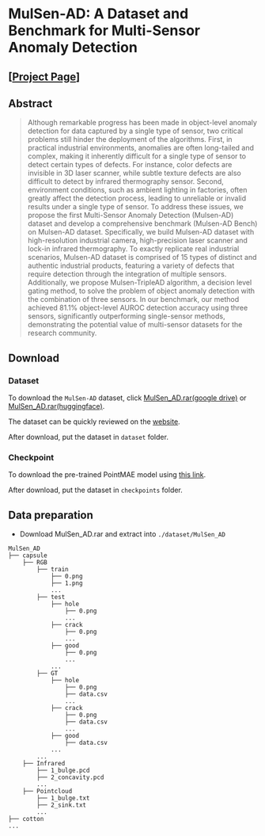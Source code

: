 # MulSen-AD: A Dataset and Benchmark for Multi-Sensor Anomaly Detection
## [[Project Page](https://zzzbbbzzz.github.io/MulSen_AD/index.html)]



## Abstract
> Although remarkable progress has been made in object-level anomaly detection for data captured by a single type of sensor, two critical problems still hinder the deployment of the algorithms. First, in  practical industrial environments, anomalies are often long-tailed and complex, making it inherently difficult for a single type of sensor to detect certain types of defects. For instance, color defects are invisible in 3D laser scanner, while subtle texture defects are also difficult to detect by infrared thermography sensor. Second, environment conditions, such as ambient lighting in factories, often greatly affect the detection process, leading to unreliable or invalid results under a single type of sensor. To address these issues, we propose the first Multi-Sensor Anomaly Detection (Mulsen-AD) dataset and develop a comprehensive benchmark (Mulsen-AD Bench) on Mulsen-AD dataset. Specifically,  we build Mulsen-AD dataset with high-resolution industrial camera, high-precision laser scanner and lock-in infrared thermography. To exactly replicate real industrial scenarios, Mulsen-AD dataset is comprised of 15 types of distinct and authentic industrial products, featuring a variety of defects that require detection through the integration of multiple sensors. Additionally, we propose Mulsen-TripleAD algorithm, a decision level gating method, to solve the problem of object anomaly detection with the combination of three sensors. In our benchmark, our method achieved 81.1\% object-level AUROC detection accuracy using three sensors, significantly outperforming single-sensor methods, demonstrating the potential value of multi-sensor datasets for the research community.




## Download

### Dataset

To download the `MulSen-AD` dataset, click [MulSen_AD.rar(google drive)](https://drive.google.com/file/d/16peKMQ6KYnPK7v-3rFZB3aIHWdqNtQc5/view?usp=drive_link) or [MulSen_AD.rar(huggingface)](https://huggingface.co/datasets/orgjy314159/MulSen_AD/tree/main).

The dataset can be quickly reviewed on the [website](https://zzzbbbzzz.github.io/MulSen_AD/index.html).

After download, put the dataset in `dataset` folder.

### Checkpoint

To download the pre-trained PointMAE model using [this link](https://drive.google.com/file/d/1-wlRIz0GM8o6BuPTJz4kTt6c_z1Gh6LX/view?usp=sharing). 

After download, put the dataset in `checkpoints` folder.


## Data preparation
- Download MulSen_AD.rar and extract into `./dataset/MulSen_AD`
```
MulSen_AD
├── capsule
    ├── RGB
        ├── train
            ├── 0.png
            ├── 1.png
            ...
        ├── test
            ├── hole
                ├── 0.png
                ...
            ├── crack
                ├── 0.png
                ...
            ├── good
                ├── 0.png
                ...
            ...
        ├── GT
            ├── hole
                ├── 0.png
                ├── data.csv
                ...
            ├── crack
                ├── 0.png
                ├── data.csv
                ...
            ├── good
                ├── data.csv
            ...
        ...
    ├── Infrared
        ├── 1_bulge.pcd
        ├── 2_concavity.pcd
        ...
    ├── Pointcloud
        ├── 1_bulge.txt
        ├── 2_sink.txt
        ... 
├── cotton
...
```
